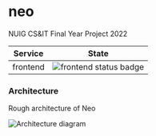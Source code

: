 # neo

NUIG CS&IT Final Year Project 2022


| Service     | State |
| ----------- | ----------- |
| frontend      | ![frontend status badge](https://github.com/IamCathal/neo/actions/workflows/buildFrontEnd.yml/badge.svg) |



### Architecture

Rough architecture of Neo

![Architecture diagram](https://user-images.githubusercontent.com/6561327/134918683-ad1d2345-c1a7-4f94-bfef-5825d4bb2ed7.jpg)